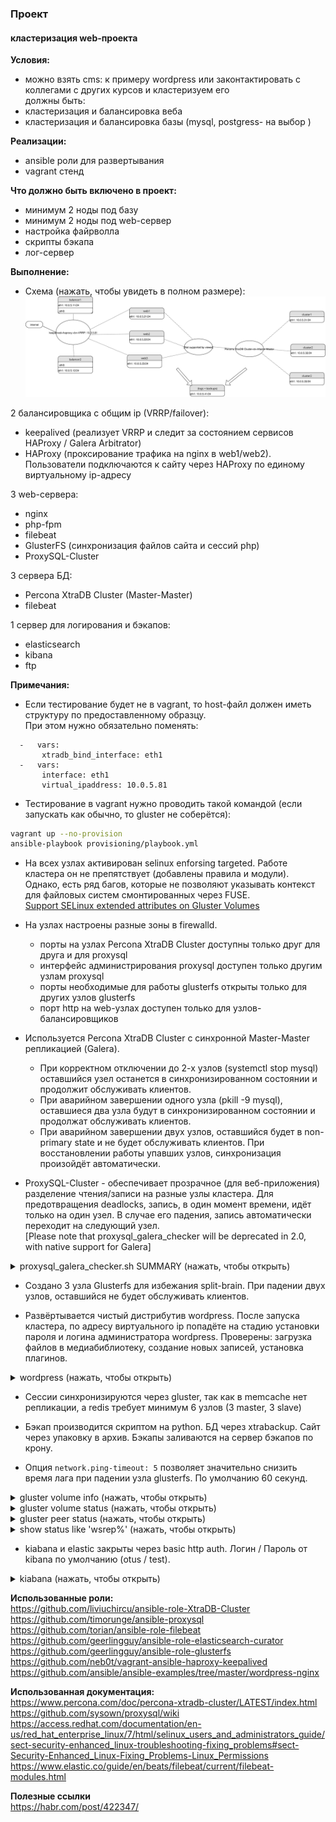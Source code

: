### Проект
#### кластеризация web-проекта

**Условия:**  
- можно взять cms: к примеру wordpress или законтактировать с коллегами с других курсов и кластеризуем его  
должны быть:  
- кластеризация и балансировка веба  
- кластеризация и балансировка базы (mysql, postgress- на выбор )  

**Реализации:**  
- ansible роли для развертывания  
- vagrant стенд  

**Что должно быть включено в проект:**  
- минимум 2 ноды под базу  
- минимум 2 ноды под web-сервер  
- настройка файрволла  
- скрипты бэкапа  
- лог-сервер  


**Выполнение:**  

- Схема (нажать, чтобы увидеть в полном размере):
![schema](https://raw.githubusercontent.com/YogSottot/otus_linux_1804/master/5.Project/Networkchart_cluster.svg?sanitize=true)

2 балансировщика с общим ip (VRRP/failover):  
- keepalived (реализует VRRP и следит за состоянием сервисов HAProxy / Galera Arbitrator)  
- HAProxy (проксирование трафика на nginx в web1/web2). Пользователи подключаются к сайту через HAProxy по единому виртуальному ip-адресу

3 web-сервера:  
- nginx  
- php-fpm  
- filebeat  
- GlusterFS (синхронизация файлов сайта и сессий php)
- ProxySQL-Cluster 

3 сервера БД:  
- Percona XtraDB Cluster (Master-Master)  
- filebeat  

1 сервер для логирования и бэкапов:  
- elasticsearch  
- kibana  
- ftp  

**Примечания:**  
- Если тестирование будет не в vagrant, то host-файл должен иметь структуру по предоставленному образцу.  
  При этом нужно обязательно поменять:  

```
  -   vars:
       xtradb_bind_interface: eth1
  -   vars:
       interface: eth1
       virtual_ipaddress: 10.0.5.81
```

- Тестирование в vagrant нужно проводить такой командой (если запускать как обычно, то gluster не соберётся): 
```bash
vagrant up --no-provision
ansible-playbook provisioning/playbook.yml
```

- На всех узлах активирован selinux enforsing targeted. Работе кластера он не препятствует (добавлены правила и модули).  
	Однако, есть ряд багов, которые не позволяют указывать контекст для файловых систем смонтированных через FUSE.  
	[Support SELinux extended attributes on Gluster Volumes](https://github.com/gluster/glusterfs-specs/blob/master/accepted/SELinux-client-support.md)  

- На узлах настроены разные зоны в firewalld.  
	- порты на узлах Percona XtraDB Cluster доступны только друг для друга и для proxysql  
	- интерфейс администрирования proxysql доступен только другим узлам proxysql   
	- порты необходимые для работы glusterfs открыты только для других узлов glusterfs  
	- порт http на web-узлах доступен только для узлов-балансировщиков  

- Используется Percona XtraDB Cluster с синхронной Master-Master репликацией (Galera).  
	- При корректном отключении до 2-х узлов (systemctl stop mysql) оставшийся узел останется в синхронизированном состоянии и продолжит обслуживать клиентов.  
	- При аварийном завершении одного узла (pkill -9 mysql), оставшиеся два узла будут в синхронизированном состоянии и продолжат обслуживать клиентов.  
	- При аварийном завершении двух узлов, оставшийся будет в non-primary state и не будет обслуживать клиентов. При восстановлении работы упавших узлов, синхронизация произойдёт автоматически.  

- ProxySQL-Cluster - обеспечивает прозрачное (для веб-приложения) разделение чтения/записи на разные узлы кластера. Для предотвращения deadlocks, запись, в один момент времени, идёт только на один узел. В случае его падения, запись автоматически переходит на следующий узел.  
[Please note that proxysql_galera_checker will be deprecated in 2.0, with native support for Galera]  

<details><summary>proxysql_galera_checker.sh SUMMARY (нажать, чтобы открыть)</summary><p>

```bash
Mon Nov  5 11:32:12 MSK 2018 ###### proxysql_galera_checker.sh SUMMARY ######
Mon Nov  5 11:32:12 MSK 2018 Hostgroup writers 1
Mon Nov  5 11:32:12 MSK 2018 Hostgroup readers 2
Mon Nov  5 11:32:12 MSK 2018 Number of writers 1
Mon Nov  5 11:32:12 MSK 2018 Writers are readers 1
Mon Nov  5 11:32:12 MSK 2018 log file /var/lib/proxysql/proxysql_galera_checker.log
Mon Nov  5 11:32:12 MSK 2018 ###### HANDLE WRITER NODES ######
Mon Nov  5 11:32:12 MSK 2018 --> Checking WRITE server 1:10.0.5.31:3306, current status ONLINE, wsrep_local_state 4
Mon Nov  5 11:32:12 MSK 2018 server 1:10.0.5.31:3306 is already ONLINE: 1 of 1 write nodes
Mon Nov  5 11:32:12 MSK 2018 --> Checking WRITE server 1:10.0.5.32:3306, current status ONLINE, wsrep_local_state 4
Mon Nov  5 11:32:12 MSK 2018 Changing server 1:10.0.5.32:3306 to status OFFLINE_SOFT. Reason: max write nodes reached (1)
Mon Nov  5 11:32:13 MSK 2018 --> Checking WRITE server 1:10.0.5.33:3306, current status ONLINE, wsrep_local_state 4
Mon Nov  5 11:32:13 MSK 2018 Changing server 1:10.0.5.33:3306 to status OFFLINE_SOFT. Reason: max write nodes reached (1)
Mon Nov  5 11:32:13 MSK 2018 ###### HANDLE READER NODES ######
Mon Nov  5 11:32:13 MSK 2018 --> Checking READ server 2:10.0.5.32:3306, current status ONLINE, wsrep_local_state 4
Mon Nov  5 11:32:13 MSK 2018 server 2:10.0.5.32:3306 is already ONLINE
Mon Nov  5 11:32:13 MSK 2018 --> Checking READ server 2:10.0.5.33:3306, current status ONLINE, wsrep_local_state 4
Mon Nov  5 11:32:13 MSK 2018 server 2:10.0.5.33:3306 is already ONLINE
Mon Nov  5 11:32:13 MSK 2018 --> Checking READ server 2:10.0.5.31:3306, current status ONLINE, wsrep_local_state 4
Mon Nov  5 11:32:13 MSK 2018 server 2:10.0.5.31:3306 is already ONLINE
```
</p></details>

- Создано 3 узла Glusterfs для избежания split-brain. При падении двух узлов, оставшийся не будет обслуживать клиентов.

- Развёртывается чистый дистрибутив wordpress. После запуска кластера, по адресу виртуального ip попадёте на стадию установки пароля и логина администратора wordpress. Проверены: загрузка файлов в медиабиблиотеку, создание новых записей, установка плагинов.

<details><summary>wordpress (нажать, чтобы открыть)</summary><p>

![wordpress](https://i.imgur.com/hkSU4ug.png)  

</p></details>

- Сессии синхронизируются через gluster, так как в memcache нет репликации, а redis требует минимум 6 узлов (3 master, 3 slave)  

- Бэкап производится скриптом на python. БД через xtrabackup. Сайт через упаковку в архив. Бэкапы заливаются на сервер бэкапов по крону.

- Опция   ```network.ping-timeout: 5``` позволяет значительно снизить время лага при падении узла glusterfs.  По умолчанию 60 секунд.  

<details><summary>gluster volume info (нажать, чтобы открыть)</summary><p>

```bash
[root@web2 vagrant]# gluster volume info 
 
Volume Name: php
Type: Replicate
Volume ID: 5e95467e-ed46-41c5-b44b-8657e01bcf05
Status: Started
Snapshot Count: 0
Number of Bricks: 1 x 3 = 3
Transport-type: tcp
Bricks:
Brick1: 10.0.5.21:/srv/gluster/php
Brick2: 10.0.5.22:/srv/gluster/php
Brick3: 10.0.5.23:/srv/gluster/php
Options Reconfigured:
performance.cache-size: 256MB
network.ping-timeout: 5
transport.address-family: inet
nfs.disable: on
performance.client-io-threads: off
 
Volume Name: wordpress
Type: Replicate
Volume ID: cc270d1d-504d-4d4f-8a10-c22bb116d92e
Status: Started
Snapshot Count: 0
Number of Bricks: 1 x 3 = 3
Transport-type: tcp
Bricks:
Brick1: 10.0.5.21:/srv/gluster/wordpress
Brick2: 10.0.5.22:/srv/gluster/wordpress
Brick3: 10.0.5.23:/srv/gluster/wordpress
Options Reconfigured:
performance.cache-size: 256MB
network.ping-timeout: 5
transport.address-family: inet
nfs.disable: on
performance.client-io-threads: off
```

</p></details>

<details><summary>gluster volume status (нажать, чтобы открыть)</summary><p>

```bash
 gluster volume status
Status of volume: php
Gluster process                             TCP Port  RDMA Port  Online  Pid
------------------------------------------------------------------------------
Brick 10.0.5.21:/srv/gluster/php            49153     0          Y       5777 
Brick 10.0.5.22:/srv/gluster/php            49153     0          Y       7533 
Brick 10.0.5.23:/srv/gluster/php            49153     0          Y       6016 
Self-heal Daemon on localhost               N/A       N/A        Y       7556 
Self-heal Daemon on 10.0.5.23               N/A       N/A        Y       6039 
Self-heal Daemon on 10.0.5.21               N/A       N/A        Y       5800 
 
Task Status of Volume php
------------------------------------------------------------------------------
There are no active volume tasks
 
Status of volume: wordpress
Gluster process                             TCP Port  RDMA Port  Online  Pid
------------------------------------------------------------------------------
Brick 10.0.5.21:/srv/gluster/wordpress      49152     0          Y       5701 
Brick 10.0.5.22:/srv/gluster/wordpress      49152     0          Y       7457 
Brick 10.0.5.23:/srv/gluster/wordpress      49152     0          Y       5612 
Self-heal Daemon on localhost               N/A       N/A        Y       7556 
Self-heal Daemon on 10.0.5.23               N/A       N/A        Y       6039 
Self-heal Daemon on 10.0.5.21               N/A       N/A        Y       5800 
 
Task Status of Volume wordpress
------------------------------------------------------------------------------
There are no active volume tasks
```

</p></details>

<details><summary>gluster peer status (нажать, чтобы открыть)</summary><p>

```bash
[root@web2 vagrant]# gluster peer status
Number of Peers: 2

Hostname: 10.0.5.23
Uuid: c898bc81-1f9f-4941-a608-7d45ab22c91f
State: Peer in Cluster (Connected)

Hostname: 10.0.5.21
Uuid: 4ebe85e0-6f14-4f7d-8fd6-9f4314a0fee2
State: Peer in Cluster (Connected)
```

</p></details>

<details><summary>show status like 'wsrep%' (нажать, чтобы открыть)</summary><p>

```bash
mysql> show status like 'wsrep%';
+----------------------------------+----------------------------------------------------------+
| Variable_name                    | Value                                                    |
+----------------------------------+----------------------------------------------------------+
| wsrep_local_state_uuid           | bca419cf-dea0-11e8-9614-472050e4d128                     |
| wsrep_protocol_version           | 9                                                        |
| wsrep_last_applied               | 11                                                       |
| wsrep_last_committed             | 11                                                       |
| wsrep_replicated                 | 0                                                        |
| wsrep_replicated_bytes           | 0                                                        |
| wsrep_repl_keys                  | 0                                                        |
| wsrep_repl_keys_bytes            | 0                                                        |
| wsrep_repl_data_bytes            | 0                                                        |
| wsrep_repl_other_bytes           | 0                                                        |
| wsrep_received                   | 7                                                        |
| wsrep_received_bytes             | 590                                                      |
| wsrep_local_commits              | 0                                                        |
| wsrep_local_cert_failures        | 0                                                        |
| wsrep_local_replays              | 0                                                        |
| wsrep_local_send_queue           | 0                                                        |
| wsrep_local_send_queue_max       | 1                                                        |
| wsrep_local_send_queue_min       | 0                                                        |
| wsrep_local_send_queue_avg       | 0.000000                                                 |
| wsrep_local_recv_queue           | 0                                                        |
| wsrep_local_recv_queue_max       | 1                                                        |
| wsrep_local_recv_queue_min       | 0                                                        |
| wsrep_local_recv_queue_avg       | 0.000000                                                 |
| wsrep_local_cached_downto        | 0                                                        |
| wsrep_flow_control_paused_ns     | 0                                                        |
| wsrep_flow_control_paused        | 0.000000                                                 |
| wsrep_flow_control_sent          | 0                                                        |
| wsrep_flow_control_recv          | 0                                                        |
| wsrep_flow_control_interval      | [ 173, 173 ]                                             |
| wsrep_flow_control_interval_low  | 173                                                      |
| wsrep_flow_control_interval_high | 173                                                      |
| wsrep_flow_control_status        | OFF                                                      |
| wsrep_cert_deps_distance         | 0.000000                                                 |
| wsrep_apply_oooe                 | 0.000000                                                 |
| wsrep_apply_oool                 | 0.000000                                                 |
| wsrep_apply_window               | 0.000000                                                 |
| wsrep_commit_oooe                | 0.000000                                                 |
| wsrep_commit_oool                | 0.000000                                                 |
| wsrep_commit_window              | 0.000000                                                 |
| wsrep_local_state                | 4                                                        |
| wsrep_local_state_comment        | Synced                                                   |
| wsrep_cert_index_size            | 0                                                        |
| wsrep_cert_bucket_count          | 22                                                       |
| wsrep_gcache_pool_size           | 1592                                                     |
| wsrep_causal_reads               | 0                                                        |
| wsrep_cert_interval              | 0.000000                                                 |
| wsrep_open_transactions          | 0                                                        |
| wsrep_open_connections           | 0                                                        |
| wsrep_ist_receive_status         |                                                          |
| wsrep_ist_receive_seqno_start    | 0                                                        |
| wsrep_ist_receive_seqno_current  | 0                                                        |
| wsrep_ist_receive_seqno_end      | 0                                                        |
| wsrep_incoming_addresses         | 192.168.0.133:3306,192.168.0.132:3306,192.168.0.131:3306 |
| wsrep_cluster_weight             | 3                                                        |
| wsrep_desync_count               | 0                                                        |
| wsrep_evs_delayed                |                                                          |
| wsrep_evs_evict_list             |                                                          |
| wsrep_evs_repl_latency           | 0.000538706/0.00661727/0.0185985/0.00706663/4            |
| wsrep_evs_state                  | OPERATIONAL                                              |
| wsrep_gcomm_uuid                 | 9f48f6a4-dea3-11e8-b931-9bf966e6d3e6                     |
| wsrep_cluster_conf_id            | 3                                                        |
| wsrep_cluster_size               | 3                                                        |
| wsrep_cluster_state_uuid         | bca419cf-dea0-11e8-9614-472050e4d128                     |
| wsrep_cluster_status             | Primary                                                  |
| wsrep_connected                  | ON                                                       |
| wsrep_local_bf_aborts            | 0                                                        |
| wsrep_local_index                | 1                                                        |
| wsrep_provider_name              | Galera                                                   |
| wsrep_provider_vendor            | Codership Oy <info@codership.com>                        |
| wsrep_provider_version           | 3.31(rf216443)                                           |
| wsrep_ready                      | ON                                                       |
+----------------------------------+----------------------------------------------------------+
71 rows in set (0.19 sec)
```

</p></details>

- kiabana и elastic закрыты через basic http auth. Логин / Пароль от kibana по умолчанию (otus / test).  

<details><summary>kiabana (нажать, чтобы открыть)</summary><p>

![kibana](https://i.imgur.com/i7OZxnO.png)  
![kibana](https://i.imgur.com/xjQtnPr.png)  

</p></details>
  
  
**Использованные роли:**  
https://github.com/liviuchircu/ansible-role-XtraDB-Cluster  
https://github.com/timorunge/ansible-proxysql  
https://github.com/torian/ansible-role-filebeat  
https://github.com/geerlingguy/ansible-role-elasticsearch-curator  
https://github.com/geerlingguy/ansible-role-glusterfs  
https://github.com/neb0t/vagrant-ansible-haproxy-keepalived  
https://github.com/ansible/ansible-examples/tree/master/wordpress-nginx  

**Использованная документация:**  
https://www.percona.com/doc/percona-xtradb-cluster/LATEST/index.html  
https://github.com/sysown/proxysql/wiki  
https://access.redhat.com/documentation/en-us/red_hat_enterprise_linux/7/html/selinux_users_and_administrators_guide/sect-security-enhanced_linux-troubleshooting-fixing_problems#sect-Security-Enhanced_Linux-Fixing_Problems-Linux_Permissions  
https://www.elastic.co/guide/en/beats/filebeat/current/filebeat-modules.html  

**Полезные ссылки**  
https://habr.com/post/422347/
